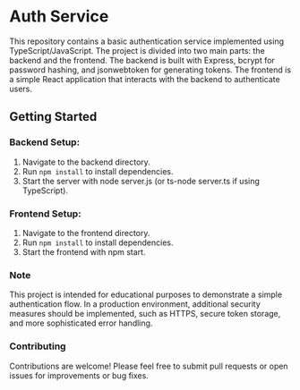 # Auth Service
This repository contains a basic authentication service implemented using TypeScript/JavaScript. The project is divided into two main parts: the backend and the frontend. The backend is built with Express, bcrypt for password hashing, and jsonwebtoken for generating tokens. The frontend is a simple React application that interacts with the backend to authenticate users.

## Getting Started
### Backend Setup:
1. Navigate to the backend directory.
2. Run `npm install` to install dependencies.
3. Start the server with node server.js (or ts-node server.ts if using TypeScript).

### Frontend Setup:
1. Navigate to the frontend directory.
2. Run `npm install` to install dependencies.
3. Start the frontend with npm start.

### Note
This project is intended for educational purposes to demonstrate a simple authentication flow. In a production environment, additional security measures should be implemented, such as HTTPS, secure token storage, and more sophisticated error handling.

### Contributing
Contributions are welcome! Please feel free to submit pull requests or open issues for improvements or bug fixes.
